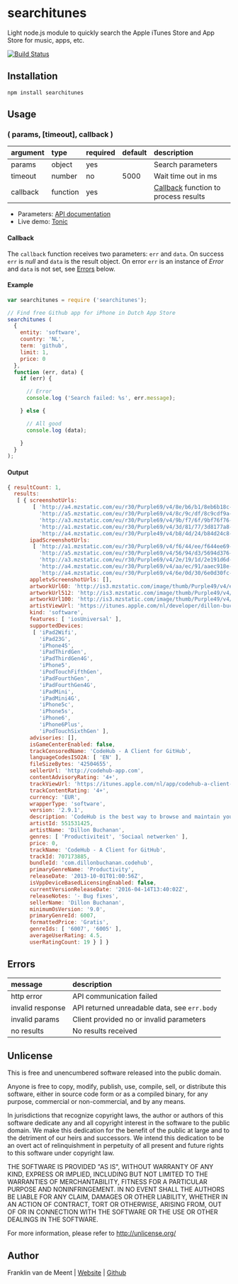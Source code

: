 searchitunes
============

Light node.js module to quickly search the Apple iTunes Store and App Store for music, apps, etc.

[![Build Status](https://travis-ci.org/fvdm/nodejs-searchitunes.svg?branch=master)](https://travis-ci.org/fvdm/nodejs-searchitunes)


Installation
------------

`npm install searchitunes`


Usage
-----

### ( params, [timeout], callback )

argument  | type     | required | default | description
:---------|:---------|:---------|:--------|:------------------------------
params    | object   | yes      |         | Search parameters
timeout   | number   | no       | 5000    | Wait time out in ms
callback  | function | yes      |         | [Callback](#callback) function to process results


* Parameters: [API documentation](http://www.apple.com/itunes/affiliates/resources/documentation/itunes-store-web-service-search-api.html)
* Live demo: [Tonic](https://tonicdev.com/npm/searchitunes)


#### Callback

The `callback` function receives two parameters: `err` and `data`.
On success `err` is _null_ and `data` is the result object.
On error `err` is an instance of _Error_ and `data` is not set, see [Errors](#errors) below.


#### Example

```js
var searchitunes = require ('searchitunes');

// Find free Github app for iPhone in Dutch App Store
searchitunes (
  {
    entity: 'software',
    country: 'NL',
    term: 'github',
    limit: 1,
    price: 0
  },
  function (err, data) {
    if (err) {

      // Error
      console.log ('Search failed: %s', err.message);

    } else {

      // All good
      console.log (data);

    }
  }
);
```


#### Output

```js
{ resultCount: 1,
  results: 
   [ { screenshotUrls: 
        [ 'http://a4.mzstatic.com/eu/r30/Purple69/v4/8e/b6/b1/8eb6b18c-1703-3fe9-1311-9a891a851f2b/screen1136x1136.jpeg',
          'http://a5.mzstatic.com/eu/r30/Purple69/v4/8c/9c/df/8c9cdf9a-36ec-9b81-63af-68be202691d3/screen1136x1136.jpeg',
          'http://a3.mzstatic.com/eu/r30/Purple69/v4/9b/f7/6f/9bf76f76-05d8-80b0-4b9f-6dbb365a782a/screen1136x1136.jpeg',
          'http://a1.mzstatic.com/eu/r30/Purple69/v4/3d/81/77/3d8177a8-2653-7cbb-e04c-d45942ca980e/screen1136x1136.jpeg',
          'http://a4.mzstatic.com/eu/r30/Purple49/v4/b8/4d/24/b84d24c8-3647-9df3-2244-ea0ddea32bc6/screen1136x1136.jpeg' ],
       ipadScreenshotUrls: 
        [ 'http://a1.mzstatic.com/eu/r30/Purple69/v4/f6/44/ee/f644ee69-53ed-65dd-85f0-24cf31f7daa1/screen480x480.jpeg',
          'http://a5.mzstatic.com/eu/r30/Purple69/v4/56/94/d3/5694d376-cea1-ab3f-51b4-f771c73c9bce/screen480x480.jpeg',
          'http://a3.mzstatic.com/eu/r30/Purple69/v4/2e/19/1d/2e191d6d-c571-360a-5d7c-a5a3e636af39/screen480x480.jpeg',
          'http://a4.mzstatic.com/eu/r30/Purple69/v4/aa/ec/91/aaec918e-4e32-f90e-dc18-9d183a636925/screen480x480.jpeg',
          'http://a4.mzstatic.com/eu/r30/Purple69/v4/6e/0d/30/6e0d30fc-aaa8-f3f4-0fd7-42f92b876e96/screen480x480.jpeg' ],
       appletvScreenshotUrls: [],
       artworkUrl60: 'http://is3.mzstatic.com/image/thumb/Purple49/v4/e9/84/67/e98467b8-388e-33fc-5ddd-70c1bf0e01ea/source/60x60bb.jpg',
       artworkUrl512: 'http://is3.mzstatic.com/image/thumb/Purple49/v4/e9/84/67/e98467b8-388e-33fc-5ddd-70c1bf0e01ea/source/512x512bb.jpg',
       artworkUrl100: 'http://is3.mzstatic.com/image/thumb/Purple49/v4/e9/84/67/e98467b8-388e-33fc-5ddd-70c1bf0e01ea/source/100x100bb.jpg',
       artistViewUrl: 'https://itunes.apple.com/nl/developer/dillon-buchanan/id551531425?uo=4',
       kind: 'software',
       features: [ 'iosUniversal' ],
       supportedDevices: 
        [ 'iPad2Wifi',
          'iPad23G',
          'iPhone4S',
          'iPadThirdGen',
          'iPadThirdGen4G',
          'iPhone5',
          'iPodTouchFifthGen',
          'iPadFourthGen',
          'iPadFourthGen4G',
          'iPadMini',
          'iPadMini4G',
          'iPhone5c',
          'iPhone5s',
          'iPhone6',
          'iPhone6Plus',
          'iPodTouchSixthGen' ],
       advisories: [],
       isGameCenterEnabled: false,
       trackCensoredName: 'CodeHub - A Client for GitHub',
       languageCodesISO2A: [ 'EN' ],
       fileSizeBytes: '42504655',
       sellerUrl: 'http://codehub-app.com',
       contentAdvisoryRating: '4+',
       trackViewUrl: 'https://itunes.apple.com/nl/app/codehub-a-client-for-github/id707173885?mt=8&uo=4',
       trackContentRating: '4+',
       currency: 'EUR',
       wrapperType: 'software',
       version: '2.9.1',
       description: 'CodeHub is the best way to browse and maintain your GitHub repositories on any iPhone, iPod Touch, and iPad device! Keep an eye on your projects with the ability to view everything from pull requests to commenting on individual file diffs in the latest changeset. CodeHub brings GitHub to your finger tips in a sleek and efficient design. \n\nFeatures include: \n\n- GitHub.com and GitHub Enterprise support\n- Multiple GitHub profiles for easy switching \n- View repository events, issues, and change sets, pull requests, etc..\n- Browse source directories & files with beautiful syntax highlighting\n- Edit files and commit them!\n- View file diffs from checkins and pull requests\n- Update, comment and manage repository issues\n- Upload images directly from your devices to comments/issues.\n- Explore other GitHub open source repositories \n- Inline commit commenting\n- Access your public, private, and starred gists\n- Slide out menu for quick and efficient navigation\n- Much much more! \n\nFollow the project on twitter: @CodeHubApp\n\nPlease note: CodeHub is not affiliated with GitHub in any way. CodeHub is a third-party GitHub client.',
       artistId: 551531425,
       artistName: 'Dillon Buchanan',
       genres: [ 'Productiviteit', 'Sociaal netwerken' ],
       price: 0,
       trackName: 'CodeHub - A Client for GitHub',
       trackId: 707173885,
       bundleId: 'com.dillonbuchanan.codehub',
       primaryGenreName: 'Productivity',
       releaseDate: '2013-10-01T01:00:56Z',
       isVppDeviceBasedLicensingEnabled: false,
       currentVersionReleaseDate: '2016-04-14T13:40:02Z',
       releaseNotes: '- Bug fixes',
       sellerName: 'Dillon Buchanan',
       minimumOsVersion: '9.0',
       primaryGenreId: 6007,
       formattedPrice: 'Gratis',
       genreIds: [ '6007', '6005' ],
       averageUserRating: 4.5,
       userRatingCount: 19 } ] }
```


Errors
------

message          | description
:----------------|:--------------------------------------------
http error       | API communication failed
invalid response | API returned unreadable data, see `err.body`
invalid params   | Client provided no or invalid parameters
no results       | No results received


Unlicense
---------

This is free and unencumbered software released into the public domain.

Anyone is free to copy, modify, publish, use, compile, sell, or
distribute this software, either in source code form or as a compiled
binary, for any purpose, commercial or non-commercial, and by any
means.

In jurisdictions that recognize copyright laws, the author or authors
of this software dedicate any and all copyright interest in the
software to the public domain. We make this dedication for the benefit
of the public at large and to the detriment of our heirs and
successors. We intend this dedication to be an overt act of
relinquishment in perpetuity of all present and future rights to this
software under copyright law.

THE SOFTWARE IS PROVIDED "AS IS", WITHOUT WARRANTY OF ANY KIND,
EXPRESS OR IMPLIED, INCLUDING BUT NOT LIMITED TO THE WARRANTIES OF
MERCHANTABILITY, FITNESS FOR A PARTICULAR PURPOSE AND NONINFRINGEMENT.
IN NO EVENT SHALL THE AUTHORS BE LIABLE FOR ANY CLAIM, DAMAGES OR
OTHER LIABILITY, WHETHER IN AN ACTION OF CONTRACT, TORT OR OTHERWISE,
ARISING FROM, OUT OF OR IN CONNECTION WITH THE SOFTWARE OR THE USE OR
OTHER DEALINGS IN THE SOFTWARE.

For more information, please refer to <http://unlicense.org/>


Author
------

Franklin van de Meent
| [Website](https://frankl.in)
| [Github](https://github.com/fvdm)
